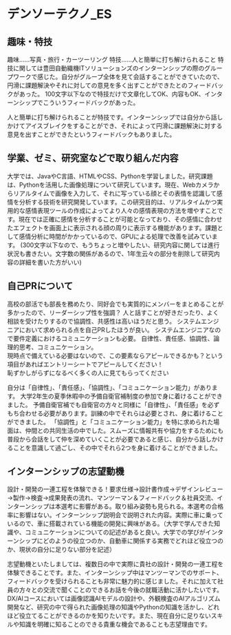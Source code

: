 # デンソーテクノ_ES
## 趣味・特技
趣味……写真・旅行・カーツーリング
特技……人と簡単に打ち解けられること
特技に関しては豊田自動織機ITソリューションズのインターンシップの際のグループワークで感じた。自分がグループ全体を見て会話することができていたので、円滑に課題解決やそれに対しての意見を多く出すことができたとのフィードバックがあった。
100文字以下なので特技だけで文章化してOK、内容もOK、インターンシップでこういうフィードバックがあった。

人と簡単に打ち解けられることが特技です。インターンシップでは自分から話しかけてアイスブレイクをすることができ、それによって円滑に課題解決に対する意見を出すことができたというフィードバックもありました。
## 学業、ゼミ、研究室などで取り組んだ内容
大学では、JavaやC言語、HTMLやCSS、Pythonを学習しました。研究課題は、Pythonを活用した画像処理について研究しています。現在、Webカメラからリアルタイムで画像を入力して、それに写っている顔とその表情を認識して感情を分析する技術を研究開発しています。この研究目的は、リアルタイムかつ実用的な感情表現ツールの作成によってより人々の感情表現の方法を増やすことです。現在では正確に感情を分析することが可能となっており、その感情に合わせたエフェクトを画面上に表示される顔の周りに表示する機能があります。課題として感情分析に時間がかかっているので、GPUによる処理で改善を試みています。
(300文字以下なので、もうちょっと増やしたい、研究内容に関しては進行状況も書きたい。文字数の関係があるので、1年生云々の部分を削除して研究内容の詳細を書いた方がいい)
## 自己PRについて
高校の部活でも部長を務めたり、同好会でも実質的にメンバーをまとめることが多かったので、リーダーシップ性を強調？
人と話すことが好きだったり、よく相談を受けたりするので協調性、共感性は高いほうだと思う。
システムエンジニアにおいて求められる点を自己PRしたほうが良い。
システムエンジニアなので要件定義におけるコミュニケーションも必要。
自律性、責任感、協調性、論理的思考、コミュニケーション。\
現時点で備えている必要はないので、この要素ならアピールできるかも？という項目があればエントリーシートでアピールしてください！\
恥ずかしがらずになるべく多くの人に見てもらってください

自分は「自律性」、「責任感」、「協調性」、「コミュニケーション能力」があります。
大学2年生の夏季休暇中の予備自衛官補制度の参加で身に着けることができました。
予備自衛官補でも自衛官の方々と同様に「自律性」、「責任感」を必ずもち合わせる必要があります。訓練の中でそれらは必要とされ、身に着けることができました。
「協調性」と「コミュニケーション能力」を特に求められた場面は、仲間との共同生活の中でした。スムーズに情報共有や協力をするためにも普段から会話をして仲を深めていくことが必要であると感じ、自分から話しかけることを意識して過ごし、その中でそれら2つを身に着けることができました。


## インターンシップの志望動機
設計・開発の一連工程を体験できる！要求仕様→設計書作成→デザインレビュー→製作→検査→成果発表の流れ、マンツーマン＆フィードバック＆社員交流、インターンシップは本選考に影響がある。取り組み姿勢も見られる。本選考の合格率に影響はない。インターンシップ説明会で説明された内容。実際に車に乗っているので、車に搭載されている機能の開発に興味がある。（大学で学んできた知識や、コミュニケーションについての記述があると良い。大学での学びがインターンシップにどのようの役立つのか、自動車に関係する実務でどれほど役立つのか、現状の自分に足りない部分を記述）

志望動機といたしましては、複数日の中で実際に貴社の設計・開発の一連工程を体験できることです。また、インターンシップ中はマンツーマンでのサポート、フィードバックを受けられることも非常に魅力的に感じました。それに加えて社員の方々との交流で聞くことのできるお話を今後の就職活動に活かしたいです。DX/AIコースにおいては画像認識AIモデルの設計や、外観検査のAIアルゴリズム開発など、研究の中で得られた画像処理の知識やPythonの知識を活かし、どれほど役立てることができるのかを知りたいです。また、現在自分に足りないスキルや知識を明確に知ることのできる貴重な機会であることも志望理由です。
